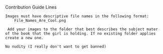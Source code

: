 Contribution Guide Lines

    Images must have descriptive file names in the following format:
        File_Names_Are_Cool.png
    
     Add your images to the folder that best describes the subject mater of the book that the girl is holding. If no existing folder applies create a new one.
    
    No nudity (I really don't want to get banned) 
